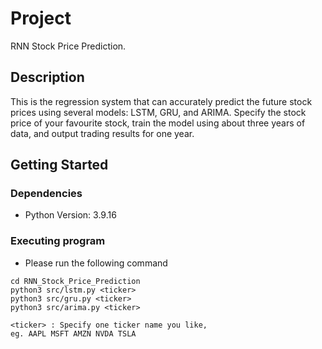 # Project

RNN Stock Price Prediction.

## Description

This is the regression system that can accurately predict the future stock prices using several models: LSTM, GRU, and ARIMA.
Specify the stock price of your favourite stock, train the model using about three years of data, and output trading results for one year.

## Getting Started

### Dependencies

* Python Version: 3.9.16

### Executing program

* Please run the following command

```
cd RNN_Stock_Price_Prediction
python3 src/lstm.py <ticker>
python3 src/gru.py <ticker>
python3 src/arima.py <ticker>
 
<ticker> : Specify one ticker name you like,
eg. AAPL MSFT AMZN NVDA TSLA
```
